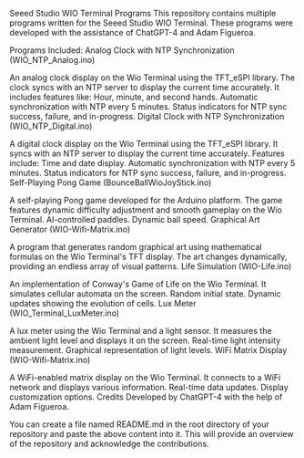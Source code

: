 Seeed Studio WIO Terminal Programs
This repository contains multiple programs written for the Seeed Studio WIO Terminal. These programs were developed with the assistance of ChatGPT-4 and Adam Figueroa.

Programs Included:
Analog Clock with NTP Synchronization (WIO_NTP_Analog.ino)

An analog clock display on the Wio Terminal using the TFT_eSPI library. The clock syncs with an NTP server to display the current time accurately. It includes features like:
Hour, minute, and second hands.
Automatic synchronization with NTP every 5 minutes.
Status indicators for NTP sync success, failure, and in-progress.
Digital Clock with NTP Synchronization (WIO_NTP_Digital.ino)

A digital clock display on the Wio Terminal using the TFT_eSPI library. It syncs with an NTP server to display the current time accurately. Features include:
Time and date display.
Automatic synchronization with NTP every 5 minutes.
Status indicators for NTP sync success, failure, and in-progress.
Self-Playing Pong Game (BounceBallWioJoyStick.ino)

A self-playing Pong game developed for the Arduino platform. The game features dynamic difficulty adjustment and smooth gameplay on the Wio Terminal.
AI-controlled paddles.
Dynamic ball speed.
Graphical Art Generator (WIO-Wifi-Matrix.ino)

A program that generates random graphical art using mathematical formulas on the Wio Terminal's TFT display. The art changes dynamically, providing an endless array of visual patterns.
Life Simulation (WIO-Life.ino)

An implementation of Conway's Game of Life on the Wio Terminal. It simulates cellular automata on the screen.
Random initial state.
Dynamic updates showing the evolution of cells.
Lux Meter (WIO_Terminal_LuxMeter.ino)

A lux meter using the Wio Terminal and a light sensor. It measures the ambient light level and displays it on the screen.
Real-time light intensity measurement.
Graphical representation of light levels.
WiFi Matrix Display (WIO-Wifi-Matrix.ino)

A WiFi-enabled matrix display on the Wio Terminal. It connects to a WiFi network and displays various information.
Real-time data updates.
Display customization options.
Credits
Developed by ChatGPT-4 with the help of Adam Figueroa.

You can create a file named README.md in the root directory of your repository and paste the above content into it. This will provide an overview of the repository and acknowledge the contributions.






